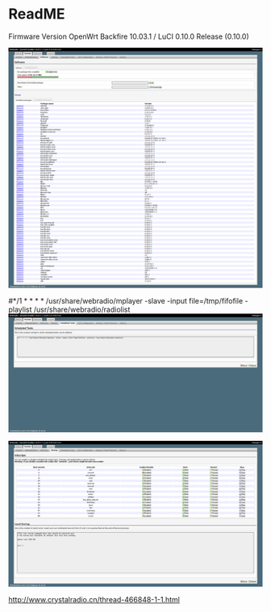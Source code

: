 # ReadME

Firmware Version	OpenWrt Backfire 10.03.1 / LuCI 0.10.0 Release (0.10.0)

![SW](./image/WebRadio_Software.png)

#*/1 * * * * /usr/share/webradio/mplayer -slave -input file=/tmp/fifofile -playlist /usr/share/webradio/radiolist
![SW](./image/WebRadio_Scheduled_Tasks.png)

![SW](./image/WebRadio_Startup.png)

http://www.crystalradio.cn/thread-466848-1-1.html
